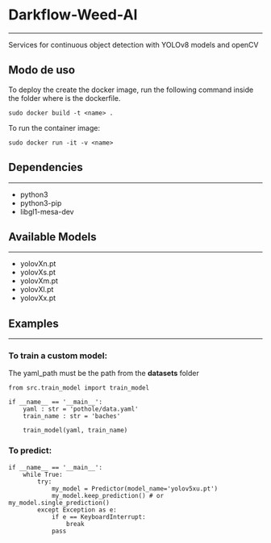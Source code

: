 # Darkflow-Weed-AI
---
    
Services for continuous object detection with YOLOv8 models and openCV

## **Modo de uso**
To deploy the create the docker image, run the following command inside the folder where is the dockerfile.
```
sudo docker build -t <name> .
```
To run the container image:
```
sudo docker run -it -v <name>
```

## Dependencies
---

- python3
- python3-pip
- libgl1-mesa-dev

## Available Models
---
- yolovXn.pt
- yolovXs.pt
- yolovXm.pt
- yolovXl.pt
- yolovXx.pt

## Examples
---

### To train a custom model:
The yaml_path must be the path from the **datasets** folder

```
from src.train_model import train_model

if __name__ == '__main__':
    yaml : str = 'pothole/data.yaml'
    train_name : str = 'baches'
    
    train_model(yaml, train_name)
```

### To predict:

```
if __name__ == '__main__':
    while True:
        try:
            my_model = Predictor(model_name='yolov5xu.pt')
            my_model.keep_prediction() # or my_model.single_prediction()
        except Exception as e:
            if e == KeyboardInterrupt:
                break
            pass
        
```
